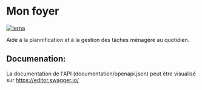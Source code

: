 # Mon foyer

[![lerna](https://img.shields.io/badge/maintained%20with-lerna-cc00ff.svg)](https://lerna.js.org/)

Aide à la plannification et à la gestion des tâches ménagère au quotidien.

## Documenation:

La documentation de l'API (documentation/openapi.json) peut être visualisé sur https://editor.swagger.io/
